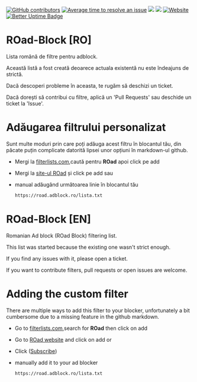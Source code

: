 [![GitHub contributors](https://img.shields.io/github/contributors/tcptomato/ROad-Block.svg)]() [![Average time to resolve an issue](http://isitmaintained.com/badge/resolution/tcptomato/ROad-Block.svg)](http://isitmaintained.com/project/tcptomato/ROad-Block "Average time to resolve an issue") [![](https://img.shields.io/github/issues-pr/tcptomato/ROad-Block.svg)]() [![](https://img.shields.io/github/issues-pr-closed/tcptomato/ROad-Block.svg)]() [![Website](https://img.shields.io/website-up-down-green-red/https/www.adblock.ro.svg)]() [![Better Uptime Badge](https://betteruptime.com/status-badges/v1/monitor/3xru.svg)](https://betteruptime.com/?utm_source=status_badge)
# ROad-Block [RO]
Lista română de filtre pentru adblock.

Această listă a fost creată deoarece actuala existentă nu este îndeajuns de strictă.

Dacă descoperi probleme în aceasta, te rugăm să deschizi un ticket.

Dacă dorești să contribui cu filtre, aplică un 'Pull Requests' sau deschide un ticket la 'Issue'.


# Adăugarea filtrului personalizat

Sunt multe moduri prin care poți adăuga acest filtru în blocantul tău, din păcate puțin complicate datorită lipsei unor opțiuni în markdown-ul github.

* Mergi la [filterlists.com](https://filterlists.com/),caută pentru **ROad** apoi click pe add
* Mergi la [site-ul ROad](https://www.adblock.ro/add.html) și click pe add
sau
* manual adăugând următoarea linie în blocantul tău

  ```HTML
  https://road.adblock.ro/lista.txt
  ```


# ROad-Block [EN]
Romanian Ad block (ROad Block) filtering list.

This list was started because the existing one wasn't strict enough.

If you find any issues with it, please open a ticket.

If you want to contribute filters, pull requests or open issues are welcome.


# Adding the custom filter

There are multiple ways to add this filter to your blocker, unfortunately a bit cumbersome due to a missing feature in the github markdown.

* Go to [filterlists.com](https://filterlists.com/),search for **ROad** then click on add
* Go to [ROad website](https://www.adblock.ro/add.html) and click on add
or
* Click ([Subscribe][ROU: Romanian Ad (ROad) Block List Light Subscribe])
* manually add it to your ad blocker

  ```HTML
  https://road.adblock.ro/lista.txt
  ```
  
  [ROU: Romanian Ad (ROad) Block List Light Subscribe]: https://subscribe.adblockplus.org/?location=https://road.adblock.ro/lista.txt&title=ROU%3A%20Romanian%20Ad%20%28ROad%29%20Block%20List%20Light
